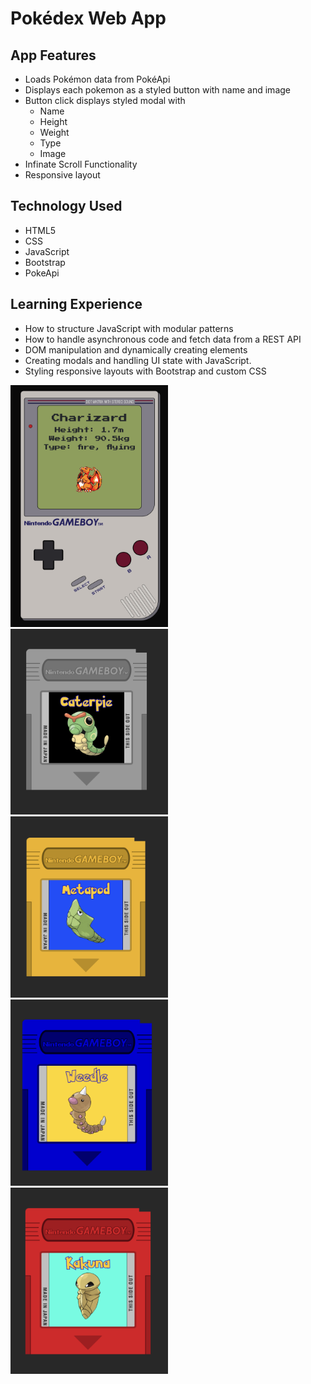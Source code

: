 # Pokédex Web App

## App Features

-   Loads Pokémon data from PokéApi
-   Displays each pokemon as a styled button with name and image
-   Button click displays styled modal with
    -   Name
    -   Height
    -   Weight
    -   Type
    -  Image
-   Infinate Scroll Functionality
-   Responsive layout

## Technology Used

-   HTML5
-   CSS
-   JavaScript
-   Bootstrap
-   PokeApi

## Learning Experience

-   How to structure JavaScript with modular patterns
-   How to handle asynchronous code and fetch data from a REST API
-   DOM manipulation and dynamically creating elements
-   Creating modals and handling UI state with JavaScript.
-   Styling responsive layouts with Bootstrap and custom CSS
<img src="img/gameboy.png" width="50%" />
<img src="img/cart-gray.png" width="50%" />
<img src="img/cart-yellow.png" width="50%" />
<img src="img/cart-blue.png" width="50%" />
<img src="img/cart-red.png" width="50%" />
